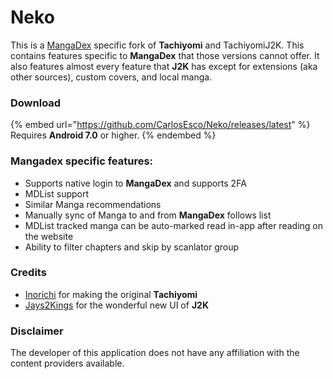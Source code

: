 # Neko

This is a [MangaDex](https://mangadex.org/) specific fork of **Tachiyomi** and TachiyomiJ2K. This contains features specific to **MangaDex** that those versions cannot offer. It also features almost every feature that **J2K** has except for extensions (aka other sources), custom covers, and local manga.

### Download

{% embed url="https://github.com/CarlosEsco/Neko/releases/latest" %}
Requires **Android 7.0** or higher.
{% endembed %}

### Mangadex specific features: <a href="#mangadex-specific-features" id="mangadex-specific-features"></a>

* Supports native login to **MangaDex** and supports 2FA
* MDList support
* Similar Manga recommendations
* Manually sync of Manga to and from **MangaDex** follows list
* MDList tracked manga can be auto-marked read in-app after reading on the website
* Ability to filter chapters and skip by scanlator group

### Credits <a href="#credits" id="credits"></a>

* [Inorichi](https://github.com/inorichi/) for making the original **Tachiyomi**
* [Jays2Kings](https://github.com/Jays2Kings/) for the wonderful new UI of **J2K**

### Disclaimer <a href="#disclaimer" id="disclaimer"></a>

The developer of this application does not have any affiliation with the content providers available.
